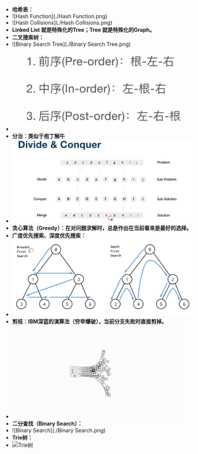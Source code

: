 - **哈希表：**
- ![Hash Function](./Hash Function.png)
- ![Hash Collisions](./Hash Collisions.png)
- **Linked List 就是特殊化的Tree；Tree 就是特殊化的Graph。**
- **二叉搜索树：**
- ![Binary Search Tree](./Binary Search Tree.png)
- ![二叉树遍历](./二叉树遍历.png)
- **分治：类似于庖丁解牛**
- ![Divide&Conquer](./Divide&Conquer.png)
- **贪心算法（Greedy）：在对问题求解时，总是作出在当前看来是最好的选择。**
- **广度优先搜索、深度优先搜索：**
- ![BFS&DFS](./BFS&DFS.png)
- **剪枝：IBM深蓝的演算法（穷举爆破），当前分支失败时直接剪掉。**
- ![alphago](./alphago.gif)
- **二分查找（Binary Search）：**
- ![Binary Search](./Binary Search.png)
- **Trie树：**
- ![Trie树](./Trie树.png)